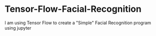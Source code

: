# Tensor-Flow-Facial-Recognition
I am using Tensor Flow to create a "Simple" Facial Recognition program using jupyter
